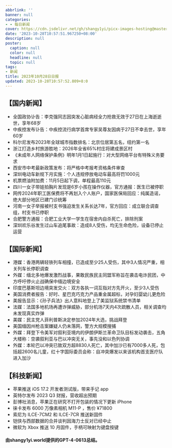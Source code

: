 ```yaml
---
abbrlink: ''
banner: null
categories:
- - 每日新闻
cover: https://cdn.jsdelivr.net/gh/shangy1yi/picx-images-hosting@master/xw.1a15yyeng45c.webp
date: '2023-10-28T10:57:51.967250+08:00'
description: null
poster:
  caption: null
  color: null
  headline: null
  topic: null
tags:
- 新闻
title: 2023年10月28日日报
updated: 2023-10-28T10:57:52.809+8:0
---
```

## 【国内新闻】

* 全国政协讣告：李克强同志因突发心脏病经全力抢救无效于27日在上海逝逝世，享年68岁
* 中疾控发布讣告：中疾控流行病学首席专家吴尊友因病于27日不幸去世，享年60岁
* 科尔尼发布2023年全球城市指数排名：北京位居第五名，纽约第一名
* 浙江打造乡村旅游胜地：2026年全省65%村庄将建成景区村
* 《未成年人网络保护条例》明年1月1日起施行：对大型网络平台有特殊义务要求
* 西安市中考最新政策发布：将严格中考报考资格条件审查
* 深圳电动车新规下月实施：个人违规停放电动车最高将罚1000元
* 机票燃油附加费：11月5日起下调，单程最高110元
* 四川一女子带娃拍胸片发现是6岁小孩在操作仪器，官方通报：医生已被停职
* 网传2024年职工医保费将不再划入个人账户，国家医保局回应：纯属造谣，绝大部分地区已建门诊统筹
* 河南一女子举报被村支书强迫发生关系长达7年，官方回应：成立联合调查组，村支书已停职
* 合肥警方通报：合肥工业大学一学生在宿舍内自杀死亡，排除刑案
* 深圳欢乐谷发生过山车追尾事故：造成8人受伤，均无生命危险，设备已停止运营

## 【国际新闻】

* 港媒：香港两辆轻铁列车相撞，已造成至少25人受伤，其中3人情况严重，相关列车长停职调查
* 外媒：缅北多地爆发激烈战事，果敢民族民主同盟军称旨在袭击电诈民团，中方呼吁停火止战确保中缅边境安全
* 印度巴基斯坦边境突发交火：双方各执一词互指对方先开火，至少3人受伤
* 美国消费者报告：好时、星巴克巧克力产品重金属超标，对孕妇婴幼儿更危险
* 美报告显示：《孙子兵法》出人意料地登上了美监狱系统禁书清单
* 法媒：法国多地机场再遭诈弹威胁，部分机场7天内4次疏散人员，相关调查均未发现真实炸弹
* 美媒：民主党人菲利普斯决定参加2024年大选，挑战拜登
* 美国缅因州枪击案嫌疑人仍未落网，警方大规模搜捕
* 外媒：拜登下令美军对叙利亚境内的伊朗伊斯兰革命卫队目标发动袭击，五角大楼称：空袭叙利亚与巴以冲突无关，事先没和以色列协调
* 外媒：本轮巴以冲突已致双方超8830人死亡，其中加沙已有7000多人死，包括超2600名儿童，红十字国际委员会称：自冲突爆发以来该机构首支医疗队进入加沙

## 【科技新闻】

* 苹果推送 iOS 17.2 开发者测试版，带来手记 app
* 英特尔发布 2023 Q3 财报，营收超出预期
* 彭博社消息，苹果正在研究不打开包装的情况下更新 iPhone
* 徕卡发布 6000 万像素相机 M11-P ，售价 ¥71800
* 索尼为 ILCE-7CM2 和 ILCE-7CR 推送新固件
* 铠侠与西部数据的合并谈判因海力士反对已经中止
* 微软为 Xbox 推送 10 月固件，手柄可映射为键盘按键

#### 由shangy1yi.world提供的GPT-4-0613总结。
